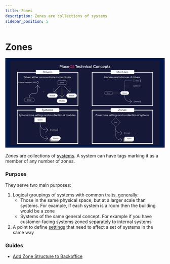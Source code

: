 ```yaml
---
title: Zones
description: Zones are collections of systems
sidebar_position: 5
---
```


# Zones

![](<../../.gitbook/assets/Jon's general slide deck.png>)

_Zones_ are collections of [systems](systems.md). A system can have tags marking it as a member of any number of zones.

### Purpose

They serve two main purposes:

1. Logical groupings of systems with common traits, generally:
   * Those in the same physical space, but at a larger scale than systems. For example, if each system is a room then the building would be a zone
   * Systems of the same general concept. For example if you have customer-facing systems zoned separately to internal systems
2. A point to define [settings](settings.md) that need to affect a set of systems in the same way

### Guides

* [Add Zone Structure to Backoffice](../tutorial/backoffice/add-zone-structure.md)

